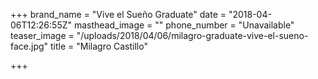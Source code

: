 +++
brand_name = "Vive el Sueño Graduate"
date = "2018-04-06T12:26:55Z"
masthead_image = ""
phone_number = "Unavailable"
teaser_image = "/uploads/2018/04/06/milagro-graduate-vive-el-sueno-face.jpg"
title = "Milagro Castillo"

+++
